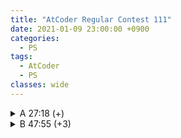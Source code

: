 ```yaml
---
title: "AtCoder Regular Contest 111"
date: 2021-01-09 23:00:00 +0900
categories:
  - PS
tags:
  - AtCoder
  - PS
classes: wide
---
```


<script type="text/javascript" 
src="https://cdn.mathjax.org/mathjax/latest/MathJax.js?config=TeX-AMS_HTML">
</script>

<details>
<summary>A 27:18 (+)</summary>

<div markdown = "1">

## A. Simple Math 2

정수론 문제이다.

먼저 다음을 생각할 수 있다.

$$10^N = a \times M^2 + b \times M + c$$

단 $$a \ge 0, 0 \le b \lt M, 0 \le c \lt M$$

이렇게 하면 구하고자 하는 답은 $$b$$ 값이 된다.

따라서 $$\left\lfloor\dfrac{10^N \pmod {M^2}}{M}\right\rfloor$$ 의 값을 구해주면 된다.

```cpp
#include <iostream>
#include <cmath>

typedef long long ll;

ll powmod(ll a, ll n, ll mod)
{
    if (n == 0)
        return 1;
    if (n == 1)
        return a % mod;
    ll b = powmod(a, n / 2, mod);
    b = (b * b) % mod;
    if (n & 1)
        b = (a * b) % mod;
    return b % mod;
}

int main(void)
{
    std::cin.tie(0);
    std::ios_base::sync_with_stdio(false);

    ll N, M;
    std::cin >> N >> M;

    std::cout << powmod(10, N, M * M) / M << "\n";

    return 0;
}
```
</div>
</details>

<details>
<summary>B 47:55 (+3)</summary>

<div markdown = "1">

## B. Reversible Cards

정해는 그래프 탐색 알고리즘을 통해 각 Connected Components 마다 tree인지를 판별해 각 값을 더해주는 것이다. (tree 의 경우 n-1, 아닐 경우 n)

나는 문제를 나이브하게 해석해서 이분매칭 알고리즘을 먼저 떠올렸다.

정점의 개수가 40만개이기 때문에 일반적인 알고리즘을 쓰게 되는 경우 TLE 를 받는다.

$$visited$$ 배열의 초기화방식만 바꿔줘도 쉽게 AC를 받을 수 있다.

이렇게 최적화를 하지 않고도 $$O(E\sqrt{V})$$에 이분매칭을 수행하고 AC를 받는 호프크로프트 카프(Hopcroft-Karp algorithm)알고리즘이 존재한다고 한다.

```cpp
#include <iostream>
#include <vector>
#include <algorithm>

bool visited[404040];
std::vector<int> v[404040];
std::vector<int> toReset;
int w[404040];

int dfs(int node)
{
    for (int i = 0; i < v[node].size(); i++)
    {
        int next = v[node][i];
        if (visited[next])
            continue;
        visited[next] = true;
        toReset.push_back(next);
        if (w[next] == 0 || dfs(w[next]))
        {
            w[next] = node;
            return 1;
        }
    }
    return 0;
}

int main(void)
{
    std::cin.tie(0);
    std::ios_base::sync_with_stdio(false);

    int N;
    std::cin >> N;

    int a, b;
    for (int i = 1; i <= N; i++)
    {
        std::cin >> a >> b;
        v[i].push_back(a);
        v[i].push_back(b);
    }

    int res = 0;
    for (int i = 1; i <= N; i++)
    {
        for(int i = 0; i < toReset.size(); i++){
            visited[toReset[i]] = false;
        }
        toReset.clear();
        res += dfs(i);
    }

    std::cout << res << "\n";

    return 0;
}
```

</div>
</details>